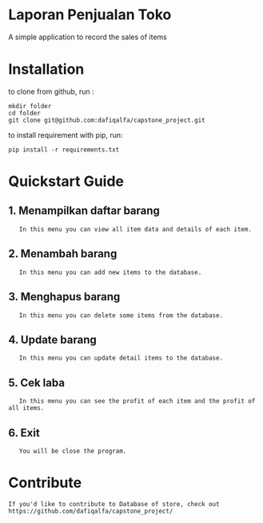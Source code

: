 # Laporan Penjualan Toko
  A simple application to record the sales of items

# Installation
to clone from github, run :

    mkdir folder
    cd folder
    git clone git@github.com:dafiqalfa/capstone_project.git
    
 to install requirement with pip, run:
    
    pip install -r requirements.txt
    
 # Quickstart Guide
 ## 1. Menampilkan daftar barang
       In this menu you can view all item data and details of each item.
 ## 2. Menambah barang
       In this menu you can add new items to the database.
 ## 3. Menghapus barang
       In this menu you can delete some items from the database.
 ## 4. Update barang
       In this menu you can update detail items to the database.
 ## 5. Cek laba
       In this menu you can see the profit of each item and the profit of all items.
 ## 6. Exit
       You will be close the program.
 
 # Contribute
    If you'd like to contribute to Database of store, check out https://github.com/dafiqalfa/capstone_project/
